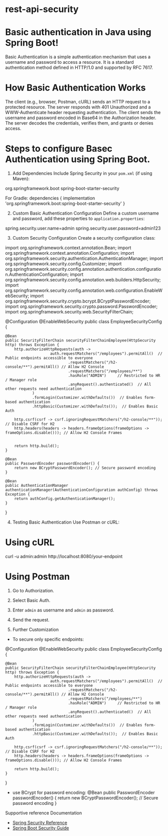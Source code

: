 # rest-api-security
# Basic authentication in Java using Spring Boot!

Basic Authentication is a simple authentication mechanism that uses a username and password to access a resource. It is a standard authentication method defined in HTTP/1.0 and supported by RFC 7617.

# How Basic Authentication Works
The client (e.g., browser, Postman, cURL) sends an HTTP request to a protected resource.
The server responds with 401 Unauthorized and a WWW-Authenticate header requesting authentication.
The client sends the username and password encoded in Base64 in the Authorization header.
The server decodes the credentials, verifies them, and grants or denies access.

# Steps to configure Basec Authentication using Spring Boot.

1. Add Dependencies
Include Spring Security in your `pom.xml` (if using Maven):

<dependency>
    <groupId>org.springframework.boot</groupId>
    <artifactId>spring-boot-starter-security</artifactId>
</dependency>

For Gradle:
dependencies {
    implementation 'org.springframework.boot:spring-boot-starter-security'
}

2. Custom Basic Authentication Configuration
Define a custom username and password, add these properties to `application.properties`:

spring.security.user.name=admin
spring.security.user.password=admin123

3. Custom Security Configuration
Create a security configuration class:

import org.springframework.context.annotation.Bean;
import org.springframework.context.annotation.Configuration;
import org.springframework.security.authentication.AuthenticationManager;
import org.springframework.security.config.Customizer;
import org.springframework.security.config.annotation.authentication.configuration.AuthenticationConfiguration;
import org.springframework.security.config.annotation.web.builders.HttpSecurity;
import org.springframework.security.config.annotation.web.configuration.EnableWebSecurity;
import org.springframework.security.crypto.bcrypt.BCryptPasswordEncoder;
import org.springframework.security.crypto.password.PasswordEncoder;
import org.springframework.security.web.SecurityFilterChain;

@Configuration
@EnableWebSecurity
public class EmployeeSecurityConfig {

    @Bean
    public SecurityFilterChain securityFilterChainEmployee(HttpSecurity http) throws Exception {
        http.authorizeHttpRequests(auth ->
                        auth.requestMatchers("/employees").permitAll()  // Public endpoints accessible to everyone
                                .requestMatchers("/h2-console/**").permitAll() // Allow H2 Console
                                .requestMatchers("/employees/**")
                                .hasRole("ADMIN")     // Restricted to HR / Manager role
                                .anyRequest().authenticated()  // All other requests need authentication
                )
                .formLogin(Customizer.withDefaults())  // Enables form-based authentication
                .httpBasic(Customizer.withDefaults());  // Enables Basic Auth

        http.csrf(csrf -> csrf.ignoringRequestMatchers("/h2-console/**")); // Disable CSRF for H2
        http.headers(headers -> headers.frameOptions(frameOptions -> frameOptions.disable())); // Allow H2 Console Frames


        return http.build();
    }

    @Bean
    public PasswordEncoder passwordEncoder() {
        return new BCryptPasswordEncoder(); // Secure password encoding
    }

    @Bean
    public AuthenticationManager authenticationManager(AuthenticationConfiguration authConfig) throws Exception {
        return authConfig.getAuthenticationManager();
    }

}


4. Testing Basic Authentication
Use Postman or cURL:

# Using cURL
curl -u admin:admin http://localhost:8080/your-endpoint

# Using Postman
1. Go to Authorization.
2. Select Basic Auth.
3. Enter `admin` as username and `admin` as password.
4. Send the request.

 5. Further Customization
- To secure only specific endpoints:

@Configuration
@EnableWebSecurity
public class EmployeeSecurityConfig {

    @Bean
    public SecurityFilterChain securityFilterChainEmployee(HttpSecurity http) throws Exception {
        http.authorizeHttpRequests(auth ->
                        auth.requestMatchers("/employees").permitAll()  // Public endpoints accessible to everyone
                                .requestMatchers("/h2-console/**").permitAll() // Allow H2 Console
                                .requestMatchers("/employees/**")
                                .hasRole("ADMIN")     // Restricted to HR / Manager role
                                .anyRequest().authenticated()  // All other requests need authentication
                )
                .formLogin(Customizer.withDefaults())  // Enables form-based authentication
                .httpBasic(Customizer.withDefaults());  // Enables Basic Auth

        http.csrf(csrf -> csrf.ignoringRequestMatchers("/h2-console/**")); // Disable CSRF for H2
        http.headers(headers -> headers.frameOptions(frameOptions -> frameOptions.disable())); // Allow H2 Console Frames

        return http.build();
    }
}

- use BCrypt for password encoding:
   @Bean
    public PasswordEncoder passwordEncoder() {
        return new BCryptPasswordEncoder(); // Secure password encoding
    }

Supportive reference Documentation
- [Spring Security Reference](https://docs.spring.io/spring-security/reference/index.html)
- [Spring Boot Security Guide](https://docs.spring.io/spring-boot/docs/current/reference/html/application-properties.html#appendix.application-properties.security)

